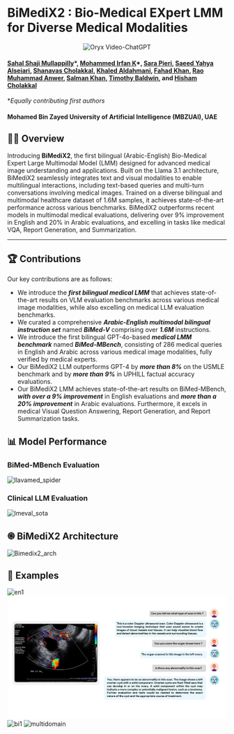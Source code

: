 # BiMediX2 : Bio-Medical EXpert LMM for Diverse Medical Modalities

<p align="center">
    <img src="https://i.imgur.com/waxVImv.png" alt="Oryx Video-ChatGPT">
</p>

#### [Sahal Shaji Mullappilly](https://scholar.google.com/citations?user=LJWxVpUAAAAJ&hl=en)\*, [Mohammed Irfan K](https://scholar.google.com/citations?user=GJp0keYAAAAJ&hl=en)*, [Sara Pieri](https://scholar.google.com/citations?user=jLNKLsgAAAAJ&hl=en&oi=ao), [Saeed Yahya Alseiari](https://ssmc.ae/doctors/dr-saeed-alseiari/), [Shanavas Cholakkal](https://www.researchgate.net/profile/Shanavas-Cholakkal), [Khaled Aldahmani](https://www.seha.ae/doctor-detail/327), [Fahad Khan](https://sites.google.com/view/fahadkhans/home), [Rao Muhammad Anwer](https://scholar.google.com/citations?hl=en&authuser=1&user=_KlvMVoAAAAJ), [Salman Khan](https://salman-h-khan.github.io/), [Timothy  Baldwin](https://scholar.google.com/citations?user=wjBD1dkAAAAJ&hl=en), and [Hisham Cholakkal](https://scholar.google.com/citations?hl=en&user=bZ3YBRcAAAAJ)

\**Equally contributing first authors*

#### **Mohamed Bin Zayed University of Artificial Intelligence (MBZUAI), UAE**

## 	👩‍⚕️ Overview


Introducing **BiMediX2**, the first bilingual (Arabic-English) Bio-Medical Expert Large Multimodal Model (LMM) designed for advanced medical image understanding and applications. Built on the Llama 3.1 architecture, BiMediX2 seamlessly integrates text and visual modalities to enable multilingual interactions, including text-based queries and multi-turn conversations involving medical images. Trained on a diverse bilingual and multimodal healthcare dataset of 1.6M samples, it achieves state-of-the-art performance across various benchmarks. BiMediX2 outperforms recent models in multimodal medical evaluations, delivering over 9% improvement in English and 20% in Arabic evaluations, and excelling in tasks like medical VQA, Report Generation, and Summarization.

---

## 🏆 Contributions

Our key contributions are as follows:

- We introduce the _**first bilingual medical LMM**_ that achieves state-of-the-art results on VLM evaluation benchmarks across various medical image modalities, while also excelling on medical LLM evaluation benchmarks.
- We curated a comprehensive _**Arabic-English multimodal bilingual instruction set**_ named _**BiMed-V**_ comprising over _**1.6M**_ instructions.
- We introduce the first bilingual GPT-4o-based _**medical LMM benchmark**_ named _**BiMed-MBench**_, consisting of 286 medical queries in English and Arabic across various medical image modalities, fully verified by medical experts.
- Our BiMediX2 LLM outperforms GPT-4 by _**more than 8%**_ on the USMLE benchmark and by _**more than 9%**_ in UPHILL factual accuracy evaluations.
- Our BiMediX2 LMM achieves state-of-the-art results on BiMed-MBench, _**with over a 9% improvement**_ in English evaluations and _**more than a 20% improvement**_ in Arabic evaluations. Furthermore, it excels in medical Visual Question Answering, Report Generation, and Report Summarization tasks.

## 📊 Model Performance
### BiMed-MBench Evaluation
![llavamed_spider](https://github.com/user-attachments/assets/88d1cee5-8848-43de-a830-394ff8a81a36)
### Clinical LLM Evaluation
![lmeval_sota](https://github.com/user-attachments/assets/ec35ae1b-bae8-4777-bf6d-cfe8fda0a7f0)


## ֎ BiMediX2 Architecture
![Bimedix2_arch](https://github.com/user-attachments/assets/b1b92056-629b-40d3-9a46-6b8373bce994)

## 🌟 Examples

![en1](https://github.com/user-attachments/assets/914e458b-3b47-441f-adc3-4fc6bc52f846)
![Example 2](assets/example2.png)
![bi1](https://github.com/user-attachments/assets/e54403be-8ba6-4670-922e-c189150a1168)
![multidomain](https://github.com/user-attachments/assets/f88c4c2e-668d-4247-8b78-f6e49f2d2484)




